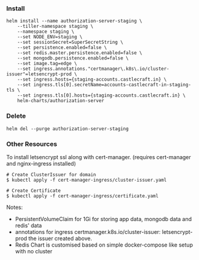 ### Install

```
helm install --name authorization-server-staging \
    --tiller-namespace staging \
    --namespace staging \
    --set NODE_ENV=staging \
    --set sessionSecret=SuperSecretString \
    --set persistence.enabled=false \
    --set redis.master.persistence.enabled=false \
    --set mongodb.persistence.enabled=false \
    --set image.tag=edge \
    --set ingress.annotations."certmanager\.k8s\.io/cluster-issuer"=letsencrypt-prod \
    --set ingress.hosts={staging-accounts.castlecraft.in} \
    --set ingress.tls[0].secretName=accounts-castlecraft-in-staging-tls \
    --set ingress.tls[0].hosts={staging-accounts.castlecraft.in} \
    helm-charts/authorization-server
```

### Delete

```
helm del --purge authorization-server-staging
```

### Other Resources

To install letsencrypt ssl along with cert-manager. (requires cert-manager and nginx-ingress installed)

```
# Create ClusterIssuer for domain
$ kubectl apply -f cert-manager-ingress/cluster-issuer.yaml

# Create Certificate
$ kubectl apply -f cert-manager-ingress/certificate.yaml
```

Notes:

- PersistentVolumeClaim for 1Gi for storing app data, mongodb data and redis' data
- annotations for ingress certmanager.k8s.io/cluster-issuer: letsencrypt-prod the issuer created above.
- Redis Chart is customised based on simple docker-compose like setup with no cluster
